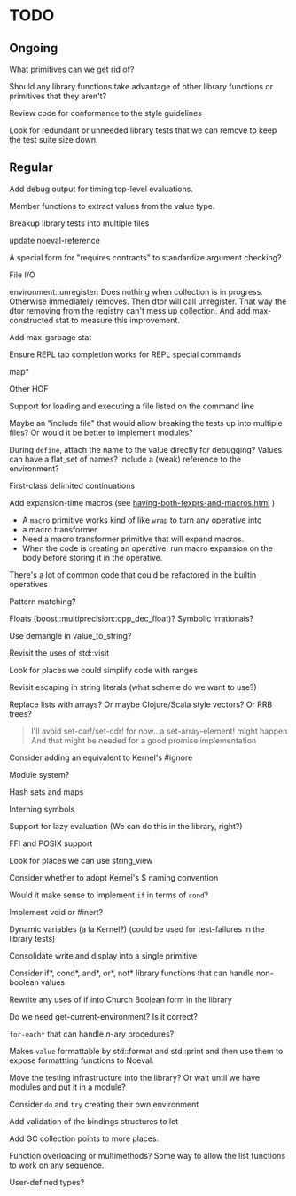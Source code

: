 # TODO

<!-- markdownlint-disable MD025 -->

## Ongoing

What primitives can we get rid of?

Should any library functions take advantage of other library functions or
primitives that they aren't?

Review code for conformance to the style guidelines

Look for redundant or unneeded library tests that we can remove to keep the
test suite size down.

## Regular

Add debug output for timing top-level evaluations.

Member functions to extract values from the value type.

Breakup library tests into multiple files

update noeval-reference

A special form for "requires contracts" to standardize argument checking?

File I/O

environment::unregister:
Does nothing when collection is in progress.
Otherwise immediately removes.
Then dtor will call unregister.
That way the dtor removing from the registry can't mess up collection.
And add max-constructed stat to measure this improvement.

Add max-garbage stat

Ensure REPL tab completion works for REPL special commands

map*

Other HOF

Support for loading and executing a file listed on the command line

Maybe an "include file" that would allow breaking the tests up into multiple files? Or would it be better to implement modules?

During `define`, attach the name to the value directly for debugging?
Values can have a flat_set of names?
Include a (weak) reference to the environment?

First-class delimited continuations

Add expansion-time macros (see [having-both-fexprs-and-macros.html](https://axisofeval.blogspot.com/2012/09/having-both-fexprs-and-macros.html) )

* A `macro` primitive works kind of like `wrap` to turn any operative into
* a macro transformer.
* Need a macro transformer primitive that will expand macros.
* When the code is creating an operative, run macro expansion on the body before storing it in the operative.

There's a lot of common code that could be refactored in the builtin operatives

Pattern matching?

Floats (boost::multiprecision::cpp_dec_float)? Symbolic irrationals?

Use demangle in value_to_string?

Revisit the uses of std::visit

Look for places we could simplify code with ranges

Revisit escaping in string literals (what scheme do we want to use?)

Replace lists with arrays? Or maybe Clojure/Scala style vectors? Or RRB trees?

> I'll avoid set-car!/set-cdr! for now...a set-array-element! might happen
> And that might be needed for a good promise implementation

Consider adding an equivalent to Kernel's #ignore

Module system?

Hash sets and maps

Interning symbols

Support for lazy evaluation (We can do this in the library, right?)

FFI and POSIX support

Look for places we can use string_view

Consider whether to adopt Kernel's $ naming convention

Would it make sense to implement `if` in terms of `cond`?

Implement void or #inert?

Dynamic variables (a la Kernel?) (could be used for test-failures in the library tests)

Consolidate write and display into a single primitive

Consider if*, cond*, and*, or*, not* library functions that can handle
non-boolean values

Rewrite any uses of if into Church Boolean form in the library

Do we need get-current-environment? Is it correct?

`for-each*` that can handle *n*-ary procedures?

Makes `value` formattable by std::format and std::print and then use them to
expose formattting functions to Noeval.

Move the testing infrastructure into the library?
Or wait until we have modules and put it in a module?

Consider `do` and `try` creating their own environment

Add validation of the bindings structures to let

Add GC collection points to more places.

Function overloading or multimethods? Some way to allow the list functions to work on any sequence.

User-defined types?
